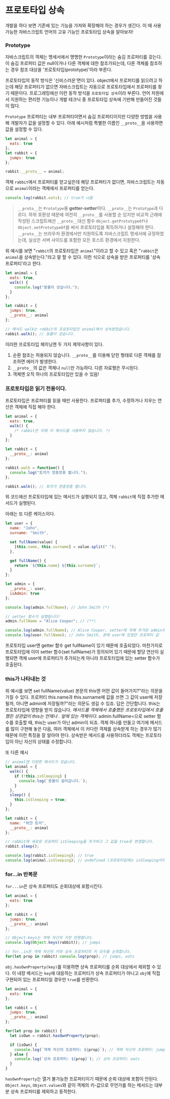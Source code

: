 # 프로토타입 상속
개발을 하다 보면 기존에 있는 기능을 가져와 확장해야 하는 경우가 생긴다.
이 때 사용가능한 자바스크립트 언어의 고유 기능인 프로토타입 상속을 알아보자!

### Prototype
자바스크립트의 객체는 명세서에서 명명한 `Prototype`이라는 숨김 프로퍼티를 갖는다.
이 숨김 프로퍼티 값은 null이거나 다른 객체에 대한 참조가되는데, 다른 객체를 참조하는 경우 참조 대상을 '프로토타입(prototype)'이라 부른다.

프로토타입의 동작 방식은 '신비스러운'면이 있다.
object에서 프로퍼티를 읽으려고 하는데 해당 프로퍼티가 없으면 자바스크립트는 자동으로 프로토타입에서 프로퍼티를 찾기 때문이다.
프로그래밍에선 이런 동작 방식을 `프로토타입 상속`이라 부른다.
언어 차원에서 지원하는 편리한 기능이나 개발 테크닉 중 프로토타입 상속에 기반해 만들어진 것들이 많다.

`Prototype` 프로퍼티는 내부 프로퍼티이면서 숨김 프로퍼티이지만 다양한 방법을 사용해 개발자가 값을 설정할 수 있다.
아래 예시처럼 특별한 이름인 `__proto__`을 사용하면 값을 설정할 수 있다.
```js
let animal = {
  eats: true
};
let rabbit = {
  jumps: true
};

rabbit.__proto__ = animal;
```
객체 `rabbit`에서 프로퍼티를 얻고싶은데 해당 프로퍼티가 없다면, 자바스크립트는 자동으로 `animal`이라는 객체에서 프로퍼티를 얻는다.
```js
console.log(rabbit.eats); // true가 나옴
```

> `__proto__`는 `Prototype`용 **getter-setter**이다.
> `__proto__`는 `Prototype`과 다르다.
> 하위 호환성 때문에 여전히 `__proto__`를 사용할 순 있지만 비교적 근래에 작성된 스크립트에선 `__proto__`대신 함수 `Object.getPrototypeOf`나 `Object.setPrototypeOf`을 써서 프로토타입을 획득하거나 설정해야 한다.
> `__proto__`는 브라우저 환경에서만 지원하도록 자바스크립트 명세서에 규정하였는데, 실상은 서버 사이드를 포함한 모든 호스트 환경에서 지원한다.

위 예시를 보면 "`rabbit`의 프로토타입은 `animal`"이라고 할 수 있고 혹은 "`rabbit`은 `animal`을 상속받는다."라고 말 할 수 있다.
이런 식으로 상속을 받은 프로퍼티를 '상속 프로퍼티'라고 한다.

```js
let animal = {
  eats: true,
  walk() {
    console.log("동물이 걷습니다.");
  }
};

let rabbit = {
  jumps: true,
  __proto__: animal
};

// 메서드 walk는 rabbit의 프로토타입인 animal에서 상속받았습니다.
rabbit.walk(); // 동물이 걷습니다.
```

이러한 프로토타입 체이닝엔 두 가지 제약사항이 있다.
1. 순환 참조는 허용되지 않습니다. `__proto__`를 이용해 닫힌 형태로 다른 객체를 참조하면 에러가 발생한다.
2. `__proto__`의 값은 객체나 `null`만 가능하다. 다른 자료형은 무시된다.
3. 객체엔 오직 하나의 프로토타입만 있을 수 있음!

### 프로토타입은 읽기 전용이다.
프로토타입은 프로퍼티를 읽을 때만 사용한다.
프로퍼티를 추가, 수정하거나 지우는 연산은 객체에 직접 해야 한다.
```js
let animal = {
  eats: true,
  walk() {
    /* rabbit은 이제 이 메서드를 사용하지 않습니다. */
  }
};

let rabbit = {
  __proto__: animal
};

rabbit.walk = function() {
  console.log("토끼가 깡충깡충 뜁니다.");
};

rabbit.walk(); // 토끼가 깡충깡충 뜁니다.
```
위 코드에선 프로토타입에 있는 메서드가 실행되지 않고, 객체 `rabbit`에 직접 추가한 메서드가 실행된다.

아래는 또 다른 케이스이다.
```js
let user = {
  name: "John",
  surname: "Smith",

  set fullName(value) {
    [this.name, this.surname] = value.split(" ");
  },

  get fullName() {
    return `${this.name} ${this.surname}`;
  }
};

let admin = {
  __proto__: user,
  isAdmin: true
};

console.log(admin.fullName); // John Smith (*)

// setter 함수가 실행됩니다!
admin.fullName = "Alice Cooper"; // (**)

console.log(admin.fullName); // Alice Cooper, setter에 의해 추가된 admin의 프로퍼티(name, surname)에서 값을 가져옴
console.log(user.fullName); // John Smith, 본래 user에 있었던 프로퍼티 값
```
프로토타입 user엔 getter 함수 get fullName이 있기 때문에 호출되었다.
마찬가지로 프로토타입에 이미 setter 함수(set fullName)가 정의되어 있기 때문에 할당 연산이 실행되면 객체 user에 프로퍼티가 추가되는게 아니라 프로토타입에 있는 setter 함수가 호출된다.

### this가 나타내는 것
위 예시를 보면 set fullName(value) 본문의 this엔 어떤 값이 들어가지?"라는 의문을 가질 수 있다.
프로퍼티 this.name과 this.surname에 값을 쓰면 그 값이 user에 저장될까, 아니면 admin에 저장될까?"라는 의문도 생길 수 있죠.
답은 간단합니다. this는 프로토타입에 영향을 받지 않습니다.
*메서드를 객체에서 호출했든 프로토타입에서 호출했든 상관없이 this는 언제나 . 앞에 있는 객체이다.*
admin.fullName=으로 setter 함수를 호출할 때, this는 user가 아닌 admin이 되죠.
객체 하나를 만들고 여기에 메서드를 많이 구현해 놓은 다음, 여러 객체에서 이 커다란 객체를 상속받게 하는 경우가 많기 때문에 이런 특징을 잘 알아야 한다.
상속받은 메서드를 사용하더라도 객체는 프로토타입이 아닌 자신의 상태를 수정합니다.

또 다른 예시
```js
// animal엔 다양한 메서드가 있습니다.
let animal = {
  walk() {
    if (!this.isSleeping) {
      console.log(`동물이 걸어갑니다.`);
    }
  },
  sleep() {
    this.isSleeping = true;
  }
};

let rabbit = {
  name: "하얀 토끼",
  __proto__: animal
};

// rabbit에 새로운 프로퍼티 isSleeping을 추가하고 그 값을 true로 변경합니다.
rabbit.sleep();

console.log(rabbit.isSleeping); // true
console.log(animal.isSleeping); // undefined (프로토타입에는 isSleeping이라는 프로퍼티가 없습니다.)
```

### for...in 반복문
`for...in`은 상속 프로퍼티도 순회대상에 포함시킨다.
```js
let animal = {
  eats: true
};

let rabbit = {
  jumps: true,
  __proto__: animal
};

// Object.keys는 객체 자신의 키만 반환합니다.
console.log(Object.keys(rabbit)); // jumps

// for..in은 객체 자신의 키와 상속 프로퍼티의 키 모두를 순회합니다.
for(let prop in rabbit) console.log(prop); // jumps, eats
```
`obj.hasOwnProperty(key)`를 이용하면 상속 프로퍼티를 순회 대상에서 제외할 수 있다. 이 내장 메서드는 `key`에 대응하는 프로퍼티가 상속 프로퍼티가 아니고 `obj`에 직접 구현되어 있는 프로퍼티일 경우만 `true`를 반환한다.
```js
let animal = {
  eats: true
};

let rabbit = {
  jumps: true,
  __proto__: animal
};

for(let prop in rabbit) {
  let isOwn = rabbit.hasOwnProperty(prop);

  if (isOwn) {
    console.log(`객체 자신의 프로퍼티: ${prop}`); // 객체 자신의 프로퍼티: jumps
  } else {
    console.log(`상속 프로퍼티: ${prop}`); // 상속 프로퍼티: eats
  }
}
```
`hasOwnProperty`는 열거 불가능한 프로퍼티이기 때문에 순회 대상에 포함이 안된다.
`Object.keys`, `Object.values`와 같이 객체의 키-값으로 무언가를 하는 메서드는 대부분 상속 프로퍼티를 제외하고 동작한다.
